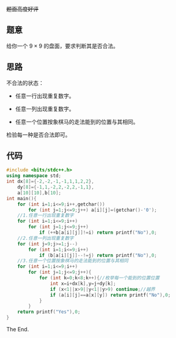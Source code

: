 ~~题面高度好评~~

## 题意

给你一个 $9 \times 9$ 的盘面，要求判断其是否合法。

## 思路

不合法的状态：

+ 任意一行出现重复数字。

+ 任意一列出现重复数字。

+ 任意一个位置按象棋马的走法能到的位置与其相同。

检验每一种是否合法即可。

## 代码

```cpp
#include <bits/stdc++.h>
using namespace std;
int dx[8]={-2,-2,-1,-1,1,1,2,2},
	dy[8]={-1,1,-2,2,-2,2,-1,1},
	a[10][10],b[10];
int main(){
	for (int i=1;i<=9;i++,getchar())
		for (int j=1;j<=9;j++) a[i][j]=(getchar()-'0');
	//1.任意一行出现重复数字
	for (int i=1;i<=9;i++)
		for (int j=1;j<=9;j++)
			if (++b[a[i][j]]!=i) return printf("No"),0;
	//2.任意一列出现重复数字
	for (int j=9;j>=1;j--)
		for (int i=1;i<=9;i++)
			if (b[a[i][j]]--!=j) return printf("No"),0;
	//3.任意一个位置按象棋马的走法能到的位置与其相同
	for (int i=1;i<=9;i++)
		for (int j=1;j<=9;j++){
			for (int k=0;k<8;k++){//枚举每一个能到的位置位置 
				int x=i+dx[k],y=j+dy[k];
				if (x<1||x>9||y<1||y>9) continue;//越界 
				if (a[i][j]==a[x][y]) return printf("No"),0;
			}
		}
	return printf("Yes"),0;
}
```

The End.